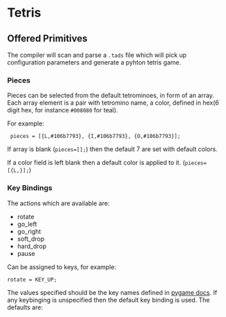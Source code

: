 # Tetris



## Offered Primitives

The compiler will scan and parse a ```.tads``` file which will pick up configuration parameters and generate a pyhton tetris game.

### Pieces

Pieces can be selected from the default tetrominoes, in form of an array.
Each array element is a pair with tetromino name, a color, defined in hex(6 digit hex, for instance ```#008080``` for teal).

For example:

```
 pieces = [{L,#106b7793}, {I,#106b7793}, {O,#106b7793}]; 
```

If array is blank (```pieces=[];```) then the default 7 are set with default colors.

If a color field is left blank then a default color is applied to it. (```pieces=[{L,}];```)



### Key Bindings 
The actions which are available are:
- rotate
- go_left
- go_right
- soft_drop
- hard_drop
- pause

Can be assigned to keys, for example:
``` 
rotate = KEY_UP; 
```
The values specified should be the key names defined in [pygame docs](https://www.pygame.org/docs/).
If any keybinging is unspecified then the default key binding is used. The defaults are:






